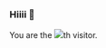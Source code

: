 ### Hiiii 👋
<!-- <a href="https://visitcount.itsvg.in">
  <img src="https://visitcount.itsvg.in/api?id=Akshay03x&label=Profile%20Views&color=12&icon=5&pretty=false" />
</a> -->
<!-- [![](https://visitcount.itsvg.in/api?id=Akshay03x&label=Profile%20Views&color=3&icon=5&pretty=false)](https://visitcount.itsvg.in) -->
<!--
**Akshay03x/Akshay03x** is a ✨ _special_ ✨ repository because its `README.md` (this file) appears on your GitHub profile.

Here are some ideas to get you started:

- 🔭 I’m currently working on ...
- 🌱 I’m currently learning ...
- 👯 I’m looking to collaborate on ...
- 🤔 I’m looking for help with ...
- 💬 Ask me about ...
- 📫 How to reach me: ...
- 😄 Pronouns: ...
- ⚡ Fun fact: ...
-->
You are the <img src="https://profile-counter.glitch.me/Akshay03x/count.svg">th visitor.</div>
